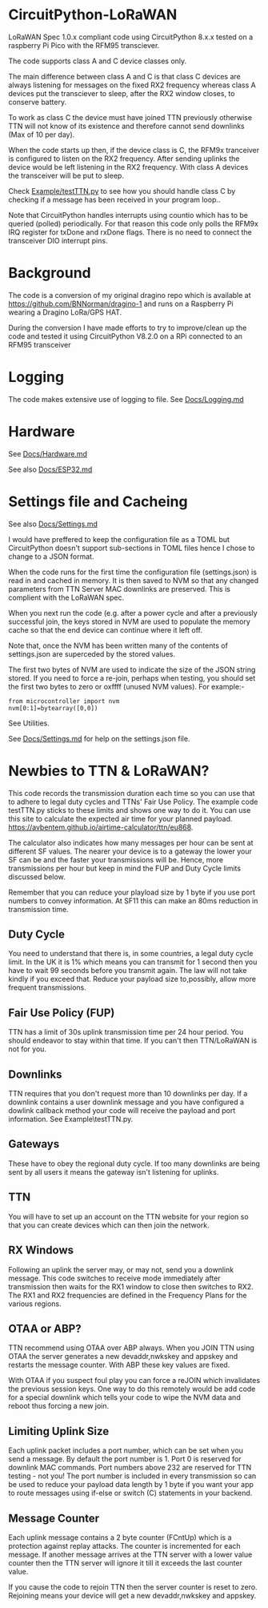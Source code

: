 # CircuitPython-LoRaWAN

LoRaWAN Spec 1.0.x compliant code using CircuitPython 8.x.x tested on a raspberry Pi Pico with the RFM95 transciever.

The code supports class A and C device classes only.

The main difference between class A and C is that class C devices are always listening for messages on the fixed RX2 
frequency whereas class A devices put the transciever to sleep, after the RX2 window closes, to conserve battery.

To work as class C the device must have joined TTN previously otherwise TTN will not know of its existence and therefore cannot send downlinks (Max of 10 per day).

When the code starts up then, if the device class is C, the RFM9x tranceiver is configured to listen on the RX2 frequency. After sending uplinks the device would be left listening in the RX2 frequency. With class A devices the transceiver will be put to sleep.

Check [Example/testTTN.py](../blob/master/Example/testTTN.py) to see how you should handle class C by checking if a message has been received in your program loop..

Note that CircuitPython handles interrupts using countio which has to be queried (polled) periodically. For that reason this code only polls the RFM9x IRQ register for txDone and rxDone flags. There is no need to connect the transceiver DIO interrupt pins.

# Background

The code is a conversion of my original dragino repo which is available at https://github.com/BNNorman/dragino-1 and runs on a Raspberry Pi wearing a Dragino LoRa/GPS HAT.

During the conversion I have made efforts to try to improve/clean up the code and tested it using CircuitPython V8.2.0 on a RPi connected to an RFM95 transceiver
# Logging

The code makes extensive use of logging to file. See [Docs/Logging.md](../blob/master/Docs/Logging.md)

# Hardware

See [Docs/Hardware.md](../blob/master/Docs/Hardware.md)

See also [Docs/ESP32.md](../blob/master/Docs/ESP32.md)

# Settings file and Cacheing

See also [Docs/Settings.md](../blob/master/Docs/Settings.md)

I would have preffered to keep the configuration file as a TOML but CircuitPython doesn't support sub-sections in TOML files hence I chose to change to a JSON format.

When the code runs for the first time the configuration file (settings.json) is read in and cached in memory. It is 
then saved to NVM so that any changed parameters from TTN Server MAC downlinks are preserved. This is complient with the LoRaWAN spec.

When you next run the code (e.g. after a power cycle and after a previously successful join, the keys stored in NVM are 
used to populate the memory cache so that the end device can continue where it left off.

Note that, once the NVM has been written many of the contents of settings.json are superceded by the stored values. 

The first two bytes of NVM are used to indicate the size of the JSON string stored. If you need to force a re-join, perhaps when testing, you should set the first two bytes to zero or oxffff (unused NVM values). For example:-
```
from microcontroller import nvm
nvm[0:1]=bytearray([0,0])
```
See Utilities.

See [Docs/Settings.md](../blob/master/Docs/Settings.md) for help on the settings.json file.

# Newbies to TTN & LoRaWAN?
This code records the transmission duration each time so you can use that to adhere to legal duty cycles and TTNs' Fair Use Policy. The example code testTTN.py sticks to these limits and shows one way to do it. You can use this site to calculate the expected air time for your planned payload. https://avbentem.github.io/airtime-calculator/ttn/eu868.

The calculator also indicates how many messages per hour can be sent at different SF values. The nearer your device is to a gateway the lower your SF can be and the faster your transmissions will be. Hence, more transmissions per hour but keep in mind the FUP and Duty Cycle limits discussed below.

Remember that you can reduce your playload size by 1 byte if you use port numbers to convey information. At SF11 this can make an 80ms reduction in transmission time.

## Duty Cycle
You need to understand that there is, in some countries, a legal duty cycle limit. In the UK it is 1% which means you can transmit for 1 second then you have to wait 99 seconds before you transmit again. The law will not take kindly if you exceed that. Reduce your payload size to,possibly, allow more frequent transmissions.
## Fair Use Policy (FUP)
TTN has a limit of 30s uplink transmission time per 24 hour period. You should endeavor to stay within that time. If you can't then TTN/LoRaWAN is not for you.
## Downlinks
TTN requires that you don't request more than 10 downlinks per day. If a downlink contains a user downlink message and you have configured a dowlink callback method your code will receive the payload and port information. See Example\testTTN.py.
## Gateways
These have to obey the regional duty cycle. If too many downlinks are being sent by all users it means the gateway isn't listening for uplinks.
## TTN
You will have to set up an account on the TTN website for your region so that you can create devices which can then join the network.
## RX Windows
Following an uplink the server may, or may not, send you a downlink message. This code switches to receive mode immediately after transmission then waits for the RX1 window to close then switches to RX2. The RX1 and RX2 frequencies are defined in the Frequency Plans for the various regions.
## OTAA or ABP?
TTN recommend using OTAA over ABP always.
When you JOIN TTN using OTAA the server generates a new devaddr,nwkskey and appskey and restarts the message counter. With ABP these key values are fixed. 

With OTAA if you suspect foul play you can force a reJOIN which invalidates the previous session keys. One way to do this remotely would be add code for a special downlink which tells your code to wipe the NVM data and reboot thus forcing a new join.

## Limiting Uplink Size
Each uplink packet includes a port number, which can be set when you send a message. By default the port number is 1. Port 0 is reserved for downlink MAC commands. Port numbers above 232 are reserved for TTN testing - not you!
The port number is included in every transmission so can be used to reduce your payload data length by 1 byte if you want your app to route messages using if-else or switch (C) statements in your backend.
## Message Counter
Each uplink message contains a 2 byte counter (FCntUp) which is a protection against replay attacks. The counter is incremented for each message. If another message arrives at the TTN server with a lower value counter then the TTN server will ignore it till it exceeds the last counter value.

If you cause the code to rejoin TTN then the server counter is reset to zero. Rejoining means your device will get a new devaddr,nwkskey and appskey.



